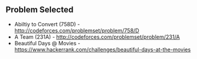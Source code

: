 ## Problem Selected
* Abiltiy to Convert (758D) - http://codeforces.com/problemset/problem/758/D
* A Team (231A) - http://codeforces.com/problemset/problem/231/A
* Beautiful Days @ Movies - https://www.hackerrank.com/challenges/beautiful-days-at-the-movies
